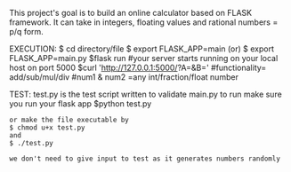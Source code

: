 This project's goal is to build an online calculator based on FLASK framework.
It can take in integers, floating values and rational numbers = p/q form.

EXECUTION:
		$ cd directory/file
		$ export FLASK_APP=main (or) $ export FLASK_APP=main.py
		$flask run 
#your server starts running on your local host on port 5000
 		$curl 'http://127.0.0.1:5000/<functionality>?A=<num1>&B=<num2>'
#functionality= add/sub/mul/div
#num1 & num2 =any int/fraction/float number

TEST:
	test.py is the test script written to validate main.py
	to run make sure you run your flask app
	$python test.py

 	or make the file executable by 
 	$ chmod u+x test.py
 	and 
 	$ ./test.py

 	we don't need to give input to test as it generates numbers randomly

 	



